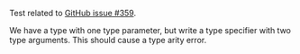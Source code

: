 Test related to [GitHub issue #359](https://github.com/austral/austral/issues/359).

We have a type with one type parameter, but write a type specifier with two type arguments. This should cause a type arity error.